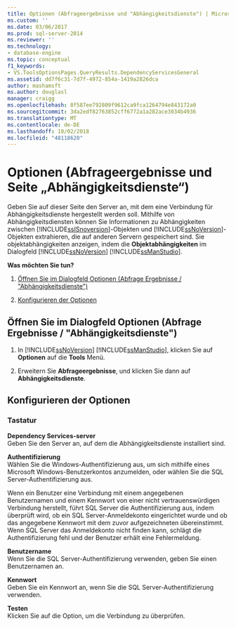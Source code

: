 ```yaml
---
title: Optionen (Abfrageergebnisse und "Abhängigkeitsdienste") | Microsoft-Dokumentation
ms.custom: ''
ms.date: 03/06/2017
ms.prod: sql-server-2014
ms.reviewer: ''
ms.technology:
- database-engine
ms.topic: conceptual
f1_keywords:
- VS.ToolsOptionsPages.QueryResults.DependencyServicesGeneral
ms.assetid: dd7f6c31-7d7f-4972-854a-1419a2826dca
author: mashamsft
ms.author: douglasl
manager: craigg
ms.openlocfilehash: 8f587ee792809f9612ca9fca1264794e843172a0
ms.sourcegitcommit: 3da2edf82763852cff6772a1a282ace3034b4936
ms.translationtype: MT
ms.contentlocale: de-DE
ms.lasthandoff: 10/02/2018
ms.locfileid: "48118620"
---
```

# <a name="options-query-results-and-dependency-services-page"></a>Optionen (Abfrageergebnisse und Seite „Abhängigkeitsdienste“)
  Geben Sie auf dieser Seite den Server an, mit dem eine Verbindung für Abhängigkeitsdienste hergestellt werden soll. Mithilfe von Abhängigkeitsdiensten können Sie Informationen zu Abhängigkeiten zwischen [!INCLUDE[ssISnoversion](../includes/ssisnoversion-md.md)]-Objekten und [!INCLUDE[ssNoVersion](../includes/ssnoversion-md.md)]-Objekten extrahieren, die auf anderen Servern gespeichert sind. Sie objektabhängigkeiten anzeigen, indem die **Objektabhängigkeiten** im Dialogfeld [!INCLUDE[ssNoVersion](../includes/ssnoversion-md.md)] [!INCLUDE[ssManStudio](../includes/ssmanstudio-md.md)].  
  
 **Was möchten Sie tun?**  
  
1.  [Öffnen Sie im Dialogfeld Optionen (Abfrage Ergebnisse / "Abhängigkeitsdienste")](#open_dialog)  
  
2.  [Konfigurieren der Optionen](#options)  
  
##  <a name="open_dialog"></a> Öffnen Sie im Dialogfeld Optionen (Abfrage Ergebnisse / "Abhängigkeitsdienste")  
  
1.  In [!INCLUDE[ssNoVersion](../includes/ssnoversion-md.md)] [!INCLUDE[ssManStudio](../includes/ssmanstudio-md.md)], klicken Sie auf **Optionen** auf die **Tools** Menü.  
  
2.  Erweitern Sie **Abfrageergebnisse**, und klicken Sie dann auf **Abhängigkeitsdienste**.  
  
##  <a name="options"></a> Konfigurieren der Optionen  
  
### <a name="options"></a>Tastatur  
 **Dependency Services-server**  
 Geben Sie den Server an, auf dem die Abhängigkeitsdienste installiert sind.  
  
 **Authentifizierung**  
 Wählen Sie die Windows-Authentifizierung aus, um sich mithilfe eines Microsoft Windows-Benutzerkontos anzumelden, oder wählen Sie die SQL Server-Authentifizierung aus.  
  
 Wenn ein Benutzer eine Verbindung mit einem angegebenen Benutzernamen und einem Kennwort von einer nicht vertrauenswürdigen Verbindung herstellt, führt SQL Server die Authentifizierung aus, indem überprüft wird, ob ein SQL Server-Anmeldekonto eingerichtet wurde und ob das angegebene Kennwort mit dem zuvor aufgezeichneten übereinstimmt. Wenn SQL Server das Anmeldekonto nicht finden kann, schlägt die Authentifizierung fehl und der Benutzer erhält eine Fehlermeldung.  
  
 **Benutzername**  
 Wenn Sie die SQL Server-Authentifizierung verwenden, geben Sie einen Benutzernamen an.  
  
 **Kennwort**  
 Geben Sie ein Kennwort an, wenn Sie die SQL Server-Authentifizierung verwenden.  
  
 **Testen**  
 Klicken Sie auf die Option, um die Verbindung zu überprüfen.  
  
  
